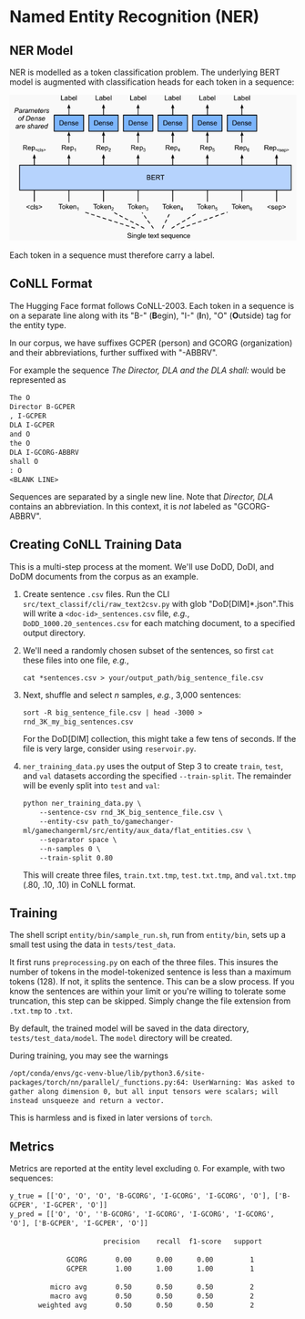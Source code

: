 # Named Entity Recognition (NER)

## NER Model
NER is modelled as a token classification problem. The underlying BERT model is augmented
with classification heads for each token in a sequence:

![ner_model](img/ner_model.png "token classification")

Each token in a sequence must therefore carry a label.

## CoNLL Format
The Hugging Face format follows CoNLL-2003. Each token in a sequence is on a separate
line along with its "B-" (**B**egin), "I-" (**I**n), "O" (**O**utside) tag for the
entity type.

In our corpus, we have suffixes GCPER (person) and GCORG 
(organization) and their abbreviations, further suffixed with "-ABBRV".

For example the sequence _The Director, DLA and the DLA shall:_ would be represented as
```
The O
Director B-GCPER
, I-GCPER
DLA I-GCPER
and O
the O
DLA I-GCORG-ABBRV
shall O
: O
<BLANK LINE>
```
Sequences are separated by a single new line. Note that _Director, DLA_ contains an
abbreviation. In this context, it is _not_ labeled as "GCORG-ABBRV".

## Creating CoNLL Training Data
This is a multi-step process at the moment. We'll use DoDD, DoDI, and DoDM documents from the corpus as 
an example.

1. Create sentence `.csv` files. Run the CLI `src/text_classif/cli/raw_text2csv.py` with 
glob "DoD[DIM]*.json".This will write a `<doc-id>_sentences.csv` file, _e.g._, `DoDD_1000.20_sentences.csv` 
for each matching document, to a specified output directory.

2. We'll need a randomly chosen subset of the sentences, so first `cat` these files into one file, 
_e.g._, 
    ```
    cat *sentences.csv > your/output_path/big_sentence_file.csv
    ```
   
3. Next, shuffle and select *n* samples, _e.g._, 3,000 sentences:
    ```
    sort -R big_sentence_file.csv | head -3000 > rnd_3K_my_big_sentences.csv
    ```
   For the DoD[DIM] collection, this might take a few tens of seconds. If the file is very large,
   consider using `reservoir.py`.
   
4. `ner_training_data.py` uses the output of Step 3 to create `train`, `test`, and `val` datasets according
    the specified `--train-split`. The remainder will be evenly split into `test` and `val`:
    ```
    python ner_training_data.py \
        --sentence-csv rnd_3K_big_sentence_file.csv \
        --entity-csv path_to/gamechanger-ml/gamechangerml/src/entity/aux_data/flat_entities.csv \
        --separator space \
        --n-samples 0 \
        --train-split 0.80 
    ```
   This will create three files, `train.txt.tmp`, `test.txt.tmp`, and `val.txt.tmp` (.80, .10, .10) in CoNLL format.
   
## Training
The shell script `entity/bin/sample_run.sh`, run from `entity/bin`, sets up a small test using the
data in `tests/test_data`. 

It first runs `preprocessing.py` on each of the three files. This insures the number of tokens in 
the model-tokenized sentence is less than a maximum tokens (128). If not, it 
splits the sentence. This can be a slow process. If you know the sentences are within your limit or 
you're willing to tolerate some truncation, this step can be skipped. Simply change the file extension 
from `.txt.tmp` to `.txt`.

By default, the trained model will be saved in the data directory, `tests/test_data/model`. The `model`
directory will be created.

During training, you may see the warnings
```
/opt/conda/envs/gc-venv-blue/lib/python3.6/site-packages/torch/nn/parallel/_functions.py:64: UserWarning: Was asked to gather along dimension 0, but all input tensors were scalars; will instead unsqueeze and return a vector.
```
This is harmless and is fixed in later versions of `torch`.

## Metrics
Metrics are reported at the entity level excluding `O`. For example, with two sequences:
```
y_true = [['O', 'O', 'O', 'B-GCORG', 'I-GCORG', 'I-GCORG', 'O'], ['B-GCPER', 'I-GCPER', 'O']]
y_pred = [['O', 'O', ''B-GCORG', 'I-GCORG', 'I-GCORG', 'I-GCORG', 'O'], ['B-GCPER', 'I-GCPER', 'O']]

                       precision    recall  f1-score   support

              GCORG       0.00      0.00      0.00         1
              GCPER       1.00      1.00      1.00         1

          micro avg       0.50      0.50      0.50         2
          macro avg       0.50      0.50      0.50         2
       weighted avg       0.50      0.50      0.50         2

```